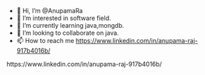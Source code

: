 - 👋 Hi, I’m @AnupamaRa
- 👀 I’m interested in software field.
- 🌱 I’m currently learning java,mongdb.
- 💞️ I’m looking to collaborate on java.
- 📫 How to reach me https://www.linkedin.com/in/anupama-raj-917b4016b/

<!---
AnupamaRa/AnupamaRa is a ✨ special ✨ repository because its `README.md` (this file) appears on your GitHub profile.
You can click the Preview link to take a look at your changes.
--->https://www.linkedin.com/in/anupama-raj-917b4016b/

